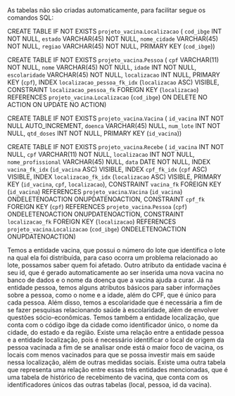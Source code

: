 As tabelas não são criadas automaticamente, para facilitar segue os comandos SQL: 

CREATE TABLE IF NOT EXISTS `projeto_vacina`.`Localizacao` (
 `cod_ibge` INT NOT NULL,
 `estado` VARCHAR(45) NOT NULL,
 `nome_cidade` VARCHAR(45) NOT NULL,
 `regiao` VARCHAR(45) NOT NULL,
 PRIMARY KEY (`cod_ibge`))

 CREATE TABLE IF NOT EXISTS `projeto_vacina`.`Pessoa` (
 `cpf` VARCHAR(11) NOT NULL,
 `nome` VARCHAR(45) NOT NULL,
 `idade` INT NOT NULL,
 `escolaridade` VARCHAR(45) NOT NULL,
 `localizacao` INT NULL,
 PRIMARY KEY (`cpf`),
 INDEX `localizacao_pessoa_fk_idx` (`localizacao` ASC) VISIBLE,
 CONSTRAINT `localizacao_pessoa_fk`
 FOREIGN KEY (`localizacao`)
REFERENCES `projeto_vacina`.`Localizacao` (`cod_ibge`)
 ON DELETE NO ACTION
 ON UPDATE NO ACTION)

 CREATE TABLE IF NOT EXISTS `projeto_vacina`.`Vacina` (
 `id_vacina` INT NOT NULL AUTO_INCREMENT,
 `doenca` VARCHAR(45) NULL,
 `num_lote` INT NOT NULL,
 `qtd_doses` INT NOT NULL,
 PRIMARY KEY (`id_vacina`))

 CREATE TABLE IF NOT EXISTS `projeto_vacina`.`Recebe` (
 `id_vacina` INT NOT NULL,
 `cpf` VARCHAR(11) NOT NULL,
 `localizacao` INT NOT NULL,
 `nome_profissional` VARCHAR(45) NULL,
 `data` DATE NOT NULL,
 INDEX `vacina_fk_idx` (`id_vacina` ASC) VISIBLE,
 INDEX `cpf_fk_idx` (`cpf` ASC) VISIBLE,
 INDEX `localizacao_fk_idx` (`localizacao` ASC) VISIBLE,
 PRIMARY KEY (`id_vacina`, `cpf`, `localizacao`),
 CONSTRAINT `vacina_fk`
 FOREIGN KEY (`id_vacina`)
 REFERENCES `projeto_vacina`.`Vacina` (`id_vacina`)
 ONDELETENOACTION
 ONUPDATENOACTION,
 CONSTRAINT `cpf_fk`
 FOREIGN KEY (`cpf`)
 REFERENCES `projeto_vacina`.`Pessoa` (`cpf`)
 ONDELETENOACTION
 ONUPDATENOACTION,
 CONSTRAINT `localizacao_fk`
 FOREIGN KEY (`localizacao`)
 REFERENCES `projeto_vacina`.`Localizacao` (`cod_ibge`)
 ONDELETENOACTION
 ONUPDATENOACTION)

 Temos a entidade vacina, que possui
 o número do lote que identifica o lote na qual ela foi distribuída, para caso ocorra um
 problema relacionado ao lote, possamos saber quem foi afetado. Outro atributo da
 entidade vacina é seu id, que é gerado automaticamente ao ser inserida uma nova
 vacina no banco de dados e o nome da doença que a vacina ajuda a curar. Já na
 entidade pessoa, temos alguns atributos básicos para saber informações sobre a
 pessoa, como o nome e a idade, além do CPF, que é único para cada pessoa. Além
 disso, temos a escolaridade que é necessária a fim de se fazer pesquisas
 relacionando saúde à escolaridade, além de envolver questões sócio-econômicas.
 Temos também a entidade localização, que conta com o código ibge da cidade
 como identificador único, o nome da cidade, do estado e da região. Existe uma
 relação entre a entidade pessoa e a entidade localização, pois é necessário
 identificar o local de origem da pessoa vacinada a fim de se analisar onde está o
 maior foco de vacina, os locais com menos vacinados para que se possa investir
 mais em saúde nessa localização, além de outras medidas sociais. Existe uma outra
 tabela que representa uma relação entre essas três entidades mencionadas, que é
 uma tabela de histórico de recebimento de vacina, que conta com os identificadores
 únicos das outras tabelas (local, pessoa, id da vacina).
